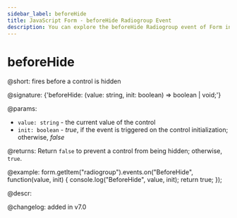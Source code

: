 ```yaml
---
sidebar_label: beforeHide
title: JavaScript Form - beforeHide Radiogroup Event 
description: You can explore the beforeHide Radiogroup event of Form in the documentation of the DHTMLX JavaScript UI library. Browse developer guides and API reference, try out code examples and live demos, and download a free 30-day evaluation version of DHTMLX Suite 7.
---
```


# beforeHide

@short: fires before a control is hidden

@signature: {'beforeHide: (value: string, init: boolean) => boolean | void;'} 

@params:
- `value: string` - the current value of the control
- `init: boolean` - *true*, if the event is triggered on the control initialization; otherwise, *false*

@returns:
Return `false` to prevent a control from being hidden; otherwise, `true`.

@example:
form.getItem("radiogroup").events.on("BeforeHide", function(value, init) {
    console.log("BeforeHide", value, init);
    return true;
});

@descr:

@changelog: added in v7.0

